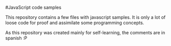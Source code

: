 #JavaScript code samples

This repository contains a few files with javascript samples.
It is only a lot of loose code for proof and assimilate some programming concepts.

As this repository was created mainly for self-learning, the comments are in spanish :P